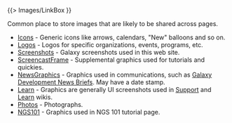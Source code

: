 {{> Images/LinkBox }}

Common place to store images that are likely to be shared across pages.

* [Icons](/src/images/icons/index.md) - Generic icons like arrows, calendars, "New" balloons and so on.
* [Logos](/src/images/logos/index.md) - Logos for specific organizations, events, programs, etc.
* [Screenshots](/src/images/screenshots/index.md) - Galaxy screenshots used in this web site.
* [ScreencastFrame](/src/images/screencast-frame/index.md) - Supplemental graphics used for tutorials and quickies.
* [NewsGraphics](/src/images/news-graphics/index.md) - Graphics used in communications, such as [Galaxy Development News Briefs](/src/docs/index.md). May have a date stamp.
* [Learn](/src/images/learn/index.md) - Graphics are generally UI screenshots used in [Support](/src/support/index.md) and [Learn](/src/learn/index.md) wikis.
* [Photos](/src/images/photos/index.md) - Photographs.
* [NGS101](/src/images/ngs101/index.md) - Graphics used in NGS 101 tutorial page.
